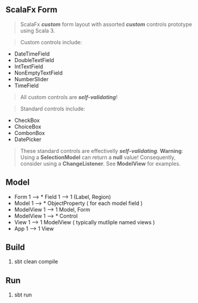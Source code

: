 ScalaFx Form
------------
>ScalaFx ***custom*** form layout with assorted ***custom*** controls prototype using Scala 3.

>Custom controls include:
* DateTimeField
* DoubleTextField
* IntTextField
* NonEmptyTextField
* NumberSlider
* TimeField
> All custom controls are ***self-validating***!

>Standard controls include:
* CheckBox
* ChoiceBox
* CombonBox
* DatePicker
>These standard controls are effectivelly ***self-validating***. **Warning**: Using a **SelectionModel** can return a **null** value!
Consequently, consider using a **ChangeListener**. See **ModelView** for examples.

Model
-----
* Form 1 --> * Field 1 --> 1 (Label, Region)
* Model 1 --> * ObjectProperty ( for each model field )
* ModelView 1 --> 1 Model, Form
* ModelView 1 --> * Control
* View 1 --> 1 ModelView ( typically mutliple named views )
* App 1 --> 1 View

Build
-----
1. sbt clean compile

Run
---
1. sbt run